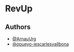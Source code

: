 # RevUp




## Authors

- [@ArnauUrg](https://github.com/ArnauUrg)
- [@opueyo-iescarlesvallbona](https://github.com/opueyo-iescarlesvallbona)
